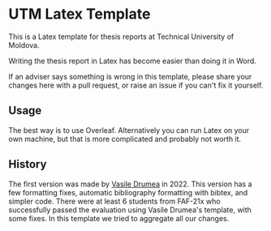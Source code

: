 # UTM Latex Template

This is a Latex template for thesis reports at Technical University of Moldova.

Writing the thesis report in Latex has become easier than doing it in Word.

If an adviser says something is wrong in this template,
please share your changes here with a pull request,
or raise an issue if you can't fix it yourself.

## Usage

The best way is to use Overleaf.
Alternatively you can run Latex on your own machine, but that is more complicated and probably not worth it.

## History

The first version was made by [Vasile Drumea](https://github.com/DrVasile/simplified-pbl-project-report-template) in 2022.
This version has a few formatting fixes, automatic bibliography formatting with bibtex, and simpler code.
There were at least 6 students from FAF-21x who successfully passed the evaluation using Vasile Drumea's template, with some fixes.
In this template we tried to aggregate all our changes.

